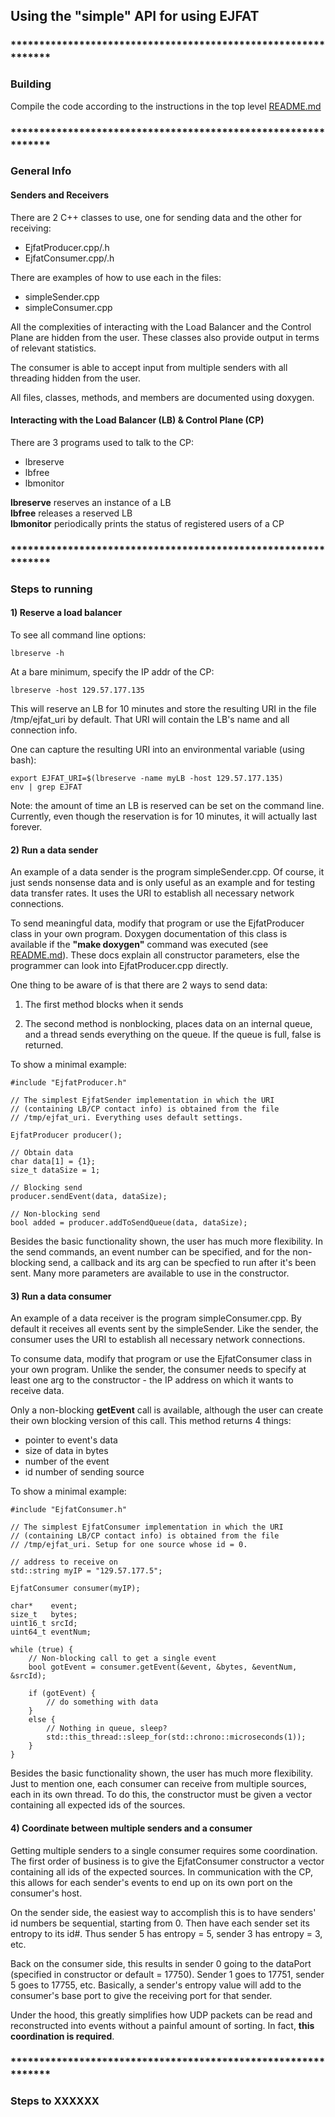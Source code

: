 ## Using the "simple" API for using EJFAT

### **************************************************************
### Building

  Compile the code according to the instructions in the top level
  [README.md](../README.md)



### **************************************************************
### General Info

  #### Senders and Receivers

There are 2 C++ classes to use, one for sending data and the other for receiving:

 - EjfatProducer.cpp/.h
 - EjfatConsumer.cpp/.h
 
 
 There are examples of how to use each in the files:
 
  - simpleSender.cpp
  - simpleConsumer.cpp
  
  All the complexities of interacting with the Load Balancer and the Control Plane
  are hidden from the user. These classes also provide output in terms of
  relevant statistics.
  
  The consumer is able to accept input from multiple senders with all threading
  hidden from the user.
  
  All files, classes, methods, and members are documented using doxygen.
  
  #### Interacting with the Load Balancer (LB) & Control Plane (CP)

There are 3 programs used to talk to the CP:

 - lbreserve
 - lbfree
 - lbmonitor
 
 **lbreserve** reserves an instance of a LB  
 **lbfree** releases a reserved LB  
 **lbmonitor** periodically prints the status of registered users of a CP
 
### **************************************************************
### Steps to running
 
  #### 1) Reserve a load balancer
  
  To see all command line options:

    lbreserve -h  

  At a bare minimum, specify the IP addr of the CP:

    lbreserve -host 129.57.177.135
    
  This will reserve an LB for 10 minutes and store the resulting URI
  in the file /tmp/ejfat_uri by default. That URI will contain the LB's name
  and all connection info. 
    
  One can capture the resulting URI into an environmental variable (using bash):
    
    export EJFAT_URI=$(lbreserve -name myLB -host 129.57.177.135)  
    env | grep EJFAT
 
 Note: the amount of time an LB is reserved can be set on the command line.
 Currently, even though the reservation is for 10 minutes, it will actually
 last forever.
 
 #### 2) Run a data sender
 
 An example of a data sender is the program simpleSender.cpp.
 Of course, it just sends nonsense data and is only useful as an example and
 for testing data transfer rates. It uses the URI to establish all necessary
 network connections.
 
 To send meaningful data, modify that program or use the EjfatProducer class
 in your own program. Doxygen documentation of this class is available if the
 **"make doxygen"** command was executed
 (see  [README.md](../README.md#generating-doxygen-documentation)). These
 docs explain all constructor parameters, else the programmer can look
 into EjfatProducer.cpp directly.  
 
 One thing to be aware of is that there are 2 ways to send data:  
 
 1) The first method blocks when it sends
 
 2) The second method is nonblocking, places data on an internal queue,
    and a thread sends everything on the queue. If the queue is full,
    false is returned.
 
 
 
 To show a minimal example:
     
    #include "EjfatProducer.h"
    
    // The simplest EjfatSender implementation in which the URI
    // (containing LB/CP contact info) is obtained from the file
    // /tmp/ejfat_uri. Everything uses default settings.
    
    EjfatProducer producer();
    
    // Obtain data
    char data[1] = {1};
    size_t dataSize = 1;
    
    // Blocking send
    producer.sendEvent(data, dataSize);
    
    // Non-blocking send
    bool added = producer.addToSendQueue(data, dataSize);  
    
    

Besides the basic functionality shown, the user has much more flexibility.
In the send commands, an event number can be specified, and for the non-blocking
send, a callback and its arg can be specfied to run after it's been sent. Many
more parameters are available to use in the constructor.  

        
#### 3) Run a data consumer
 
An example of a data receiver is the program simpleConsumer.cpp.
By default it receives all events sent by the simpleSender. Like the sender,
the consumer uses the URI to establish all necessary network connections.

 
To consume data, modify that program or use the EjfatConsumer class
in your own program. Unlike the sender, the consumer needs to specify at least
one arg to the constructor - the IP address on which it wants to receive data.  


Only a non-blocking **getEvent** call is available, although the user can create
their own blocking version of this call. This method returns 4 things:

 - pointer to event's data
 - size of data in bytes
 - number of the event
 - id number of sending source

 
To show a minimal example:
    
    #include "EjfatConsumer.h"
    
    // The simplest EjfatConsumer implementation in which the URI
    // (containing LB/CP contact info) is obtained from the file
    // /tmp/ejfat_uri. Setup for one source whose id = 0.
    
    // address to receive on
    std::string myIP = "129.57.177.5";
    
    EjfatConsumer consumer(myIP);
    
    char*    event;
    size_t   bytes;
    uint16_t srcId;
    uint64_t eventNum;
    
    while (true) {
        // Non-blocking call to get a single event
        bool gotEvent = consumer.getEvent(&event, &bytes, &eventNum, &srcId);
    
        if (gotEvent) {
            // do something with data
        }
        else {
            // Nothing in queue, sleep?
            std::this_thread::sleep_for(std::chrono::microseconds(1));
        }
    }
   
Besides the basic functionality shown, the user has much more flexibility.
Just to mention one, each consumer can receive from multiple sources, each
in its own thread. To do this, the constructor must be given a vector containing
all expected ids of the sources.  


#### 4) Coordinate between multiple senders and a consumer

Getting multiple senders to a single consumer requires some coordination.
The first order of business is to give the EjfatConsumer constructor a
vector containing all ids of the expected sources. In communication
with the CP, this allows for each sender's events to end up on its own
port on the consumer's host.

On the sender side, the easiest way to accomplish this is to have senders'
id numbers be sequential, starting from 0. Then have each sender set its
entropy to its id#. Thus sender 5 has entropy = 5, sender 3 has entropy = 3,
etc.

Back on the consumer side, this results in sender 0 going to the dataPort
(specified in constructor or default = 17750). Sender 1 goes to 17751,
sender 5 goes to 17755, etc. Basically, a sender's entropy value will add
to the consumer's base port to give the receiving port for that sender.

Under the hood, this greatly simplifies how UDP packets can be read and
reconstructed into events without a painful amount of sorting. In fact,
**this coordination is required**.



### **************************************************************
### Steps to XXXXXX

  

